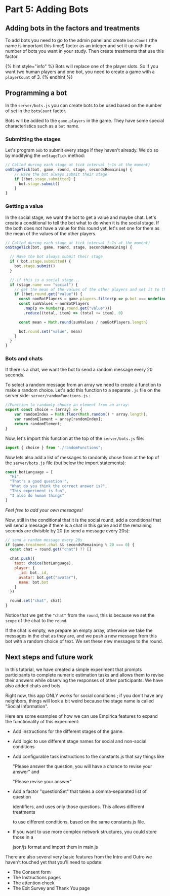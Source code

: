 # Part 5: Adding Bots

## Adding bots in the factors and treatments

To add bots you need to go to the admin panel and create `botsCount` \(the name is important this time!\) factor as an integer and set it up with the number of bots you want in your study. Then create treatments that use this factor.

{% hint style="info" %}
Bots will replace one of the player slots. So if you want two human players and one bot, you need to create a game with a `playerCount` of  3.
{% endhint %}

## Programming a bot

In the `server/bots.js` you can create bots to be used based on the number of set in the `botsCount` factor.

Bots will be added to the `game.players` in the game. They have some special characteristics such as a `bot` name.

### **Submitting the stages**

Let's program `bob` to submit every stage if they haven't already. We do so by modifying the `onStageTick` method:

```jsx
// Called during each stage at tick interval (~1s at the moment)
onStageTick(bot, game, round, stage, secondsRemaining) {
    // Have the bot always submit their stage
    if (!bot.stage.submitted) {
      bot.stage.submit()
    }
}
```

### **Getting a value**

In the social stage, we want the bot to get a value and maybe chat. Let's create a conditional to tell the bot what to do when it is the social stage. If the both does not have a value for this round yet, let's set one for them as the mean of the values of the other players.

```jsx
// Called during each stage at tick interval (~1s at the moment)
onStageTick(bot, game, round, stage, secondsRemaining) {

  // Have the bot always submit their stage
  if (!bot.stage.submitted) {
    bot.stage.submit()
  }

  // if this is a social stage... 
  if (stage.name === "social") {
    // get the mean of the values of the other players and set it to the bot
    if (!bot.round.get("value")) {
      const nonBotPlayers = game.players.filter(p => p.bot === undefined)
      const sumValues = nonBotPlayers
        .map(p => Number(p.round.get("value")))
        .reduce((total, item) => (total += item), 0)

      const mean = Math.round(sumValues / nonBotPlayers.length)

      bot.round.set("value", mean)
    }
  }
}
```

### Bots and chats

If there is a chat, we want the bot to send a random message every 20 seconds.

To select a random message from an array we need to create a function to make a random choice. Let's add this function to a separate `.js` file on the server side: `server/randomFunctions.js` :

```javascript
//Function to randomly choose an element from an array:
export const choice = (array) => {
    var randomIndex = Math.floor(Math.random() * array.length);
    var randomElement = array[randomIndex];
    return randomElement;
}

```

Now, let's import this function at the top of the `server/bots.js` file:

```jsx
import { choice } from "./randomFunctions";
```

Now lets also add a list of messages to randomly chose from at the top of the `server/bots.js` file \(but below the import statements\):

```jsx
const botLanguage = [
  "Hi",
  "That's a good question!",
  "What do you think the correct answer is?",
  "This experiment is fun",
  "I also do human things"
]
```

_Feel free to add your own messages!_

Now, still in the conditional that it is the social round, add a conditional that will send a message if there is a chat in this game and if the remaining seconds are divisible by 20 \(to send a message every 20s\):

```jsx
// send a random message every 20s
if (game.treatment.chat && secondsRemaining % 20 === 0) {
  const chat = round.get("chat") ?? []

  chat.push({
    text: choice(botLanguage),
    player: {
      _id: bot._id,
      avatar: bot.get("avatar"),
      name: bot.bot
    }
  })

  round.set("chat", chat)
}
```

Notice that we get the `"chat"` from the `round`, this is because we set the `scope` of the chat to the `round`. 

If the chat is empty, we prepare an empty array, otherwise we take the messages in the chat as they are, and we push a new message from this bot with a random choice of text. We set these new messages to the round.

## Next steps and future work

In this tutorial, we have created a simple experiment that prompts participants to complete numeric estimation tasks and allows them to revise their answers while observing the responses of other participants. We have also added chats and bots.

Right now, this app ONLY works for social conditions ; if you don't have any neighbors, things will look a bit weird because the stage name is called "Social Information". 

Here are some examples of how we can use Empirica features to expand the functionality of this experiment:

* Add instructions for the different stages of the game.
* Add logic to use different stage names for social and non-social conditions
* Add configurable task instructions to the constants.js that say things like

  "Please answer the question, you will have a chance to revise your answer" and

  "Please revise your answer"

* Add a factor "questionSet" that takes a comma-separated list of question

  identifiers, and uses only those questions. This allows different treatments

  to use different conditions, based on the same constants.js file.

* If you want to use more complex network structures, you could store those in a

  json/js format and import them in main.js

There are also several very basic features from the Intro and Outro we haven't touched yet that you'll need to update:

* The Consent form
* The Instructions pages
* The attention check
* The Exit Survey and Thank You page

